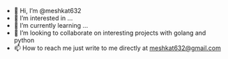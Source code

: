 - 👋 Hi, I’m @meshkat632
- 👀 I’m interested in ...
- 🌱 I’m currently learning ...
- 💞️ I’m looking to collaborate on interesting projects with golang and python
- 📫 How to reach me just write to me directly at meshkat632@gmail.com
